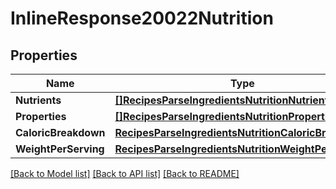 # InlineResponse20022Nutrition

## Properties

Name | Type | Description | Notes
------------ | ------------- | ------------- | -------------
**Nutrients** | [**[]RecipesParseIngredientsNutritionNutrients**](_recipes_parseIngredients_nutrition_nutrients.md) |  | 
**Properties** | [**[]RecipesParseIngredientsNutritionProperties**](_recipes_parseIngredients_nutrition_properties.md) |  | 
**CaloricBreakdown** | [**RecipesParseIngredientsNutritionCaloricBreakdown**](_recipes_parseIngredients_nutrition_caloricBreakdown.md) |  | 
**WeightPerServing** | [**RecipesParseIngredientsNutritionWeightPerServing**](_recipes_parseIngredients_nutrition_weightPerServing.md) |  | 

[[Back to Model list]](../README.md#documentation-for-models) [[Back to API list]](../README.md#documentation-for-api-endpoints) [[Back to README]](../README.md)


